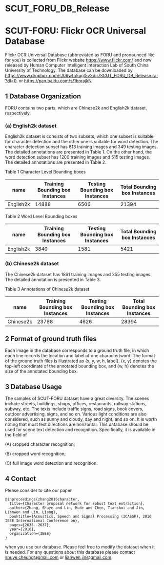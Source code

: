 # SCUT_FORU_DB_Release

# SCUT-FORU: Flickr OCR Universal Database

Flickr OCR Universal Database (abbreviated as FORU and pronounced like for you) is collected from Flickr website https://www.flickr.com/ and now released by Human Computer Intelligent Interaction Lab of South China University of Technology. The database can be downloaded by https://www.dropbox.com/s/06wfn5ugt5v3djs/SCUT_FORU_DB_Release.rar?dl=0. or https://pan.baidu.com/s/1bprajkN


## 1 Database Organization

FORU contains two parts, which are Chinese2k and English2k dataset, respectively.


### (a) English2k dataset

English2k dataset is consists of two subsets, which one subset is suitable for character detection and the other one is suitable for word detection. The character detection subset has 813 training images and 349 testing images. The detailed annotations are presented in Table 1. On the other hand, the word detection subset has 1200 training images and 515 testing images. The detailed annotations are presented in Table 2.

Table 1 Character Level Bounding boxes

| name | Training Bounding box Instances | Testing Bounding box Instances | Total Bounding box Instances |
| ---------- | ---------- | ---------- | ---------- |
| English2k |  14888 | 6506 | 21394 |

Table 2 Word Level Bounding boxes

| name | Training Bounding box Instances | Testing Bounding box Instances | Total Bounding box Instances |
| ---------- | ---------- | ---------- | ---------- |
| English2k |  3840 | 1581 | 5421 |

### (b) Chinese2k dataset

The Chinese2k dataset has 1861 training images and 355 testing images. The detailed annotation is presented in Table 3.

 Table 3 Annotations of Chinese2k dataset

| name | Training Bounding box Instances | Testing Bounding box Instances | Total Bounding box Instances |
| ---------- | ---------- | ---------- | ---------- |
| Chinese2k |  23768 | 4626 | 28394 |

## 2 Format of ground truth files

Each image in the database corresponds to a ground truth file, in which each line records the location and label of one character/word. The format of the ground truth files is illustrated as {x, y, w, h, label}. {x, y} denotes the top-left coordinate of the annotated bounding box, and {w, h} denotes the size of the annotated bounding box.

## 3 Database Usage

The samples of SCUT-FORU dataset have a great diversity. The scenes include streets, buildings, shops, offices, restaurants, railway stations, subway, etc. The texts include traffic signs, road signs, book covers, outdoor advertising, signs, and so on. Various light conditions are also considered, such as sunny and cloudy, day and night, and so on. It is worth noting that most text directions are horizontal. This database should be used for scene text detection and recognition. Specifically, it is available in the field of 

(A) cropped character recognition; 

(B) cropped word recognition;

(C) full image word detection and recognition.

## 4 Contact

Please consider to cite our paper 
```
@inproceedings{zhang2016character,
  title={Character proposal network for robust text extraction},
  author={Zhang, Shuye and Lin, Mude and Chen, Tianshui and Jin, Lianwen and Lin, Liang},
  booktitle={Acoustics, Speech and Signal Processing (ICASSP), 2016 IEEE International Conference on},
  pages={2633--2637},
  year={2016},
  organization={IEEE}
}
```
when you use our database. Please feel free to modify the dataset when it is needed. For any questions about this database please contact shuye.cheung@gmail.com or lianwen.jin@gmail.com.
